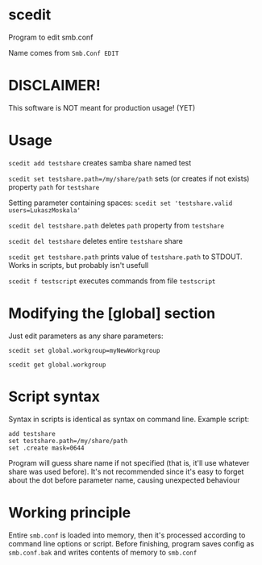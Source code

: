 # scedit
Program to edit smb.conf

Name comes from `Smb.Conf EDIT`
# DISCLAIMER!
This software is NOT meant for production usage! (YET)
# Usage
`scedit add testshare` creates samba share named test

`scedit set testshare.path=/my/share/path` sets (or creates if not exists) property `path` for `testshare`

Setting parameter containing spaces: `scedit set 'testshare.valid users=LukaszMoskala'`

`scedit del testshare.path` deletes `path` property from `testshare`

`scedit del testshare` deletes entire `testshare` share

`scedit get testshare.path` prints value of `testshare.path` to STDOUT.
Works in scripts, but probably isn't usefull

`scedit f testscript` executes commands from file `testscript`

# Modifying the [global] section
Just edit parameters as any share parameters:

`scedit set global.workgroup=myNewWorkgroup`

`scedit get global.workgroup`

# Script syntax
Syntax in scripts is identical as syntax on command line. Example script:
```
add testshare
set testshare.path=/my/share/path
set .create mask=0644
```
Program will guess share name if not specified (that is, it'll use whatever share was used before).
It's not recommended since it's easy to forget about the dot before parameter name, causing unexpected behaviour
# Working principle
Entire `smb.conf` is loaded into memory, then it's processed according to command line options or script.
Before finishing, program saves config as `smb.conf.bak` and writes contents of memory to `smb.conf`
